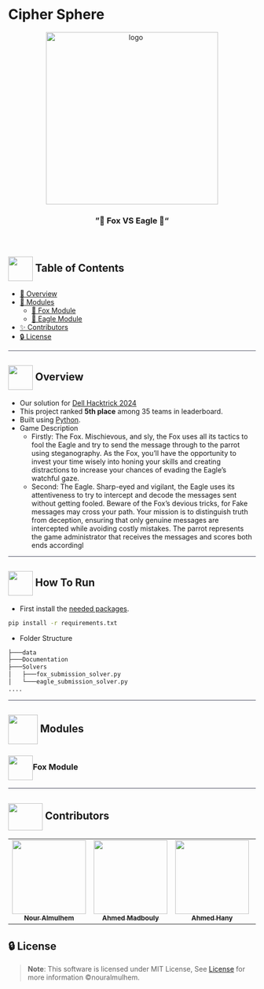 <div align= >

# Cipher Sphere


</div>
<div align="center">
   <img align="center" height="350px"  src="https://i.pinimg.com/originals/2e/e1/0a/2ee10a21c22d5729a0fe3ce9914ee637.gif" alt="logo">
   <br>

   ### ”🦊 Fox VS Eagle 🦅“
</div>

<p align="center"> 
    <br> 
</p>

## <img align= center width=50px height=50px src="https://thumbs.gfycat.com/HeftyDescriptiveChimneyswift-size_restricted.gif"> Table of Contents

- <a href ="#about"> 📙 Overview</a>
- <a href ="#Modules">🤖  Modules</a>
    - <a href="#Preprocessing">🔁 Fox Module</a>
    - <a href="#Feature">💪 Eagle Module</a>
- <a href ="#Contributors"> ✨ Contributors</a>
- <a href ="#License"> 🔒 License</a>
<hr style="background-color: #4b4c60"></hr>

<a id = "about"></a>

## <img align="center"  height =50px src="https://user-images.githubusercontent.com/71986226/154076110-1233d7a8-92c2-4d79-82c1-30e278aa518a.gif"> Overview

<ul>
<li> Our solution for <a href="https://www.dell.com/en-eg/dt/microsites/hacktrick.htm?dgc=SM&cid=1083545&lid=spr12198213058&refid=sm_ADVOCACY_spr12198213058&linkId=258142432#collapse&tab0=0&%23eligibility">Dell Hacktrick 2024</a></li>
<li> This project ranked <strong>5th place</strong> among 35 teams in leaderboard.</li>

<li> Built using <a href="https://docs.python.org/3/">Python</a>.</li>
<li>Game Description
<ul>
<li>Firstly: The Fox. Mischievous, and sly, the Fox uses all its tactics to fool the Eagle and
try to send the message through to the parrot using steganography. As the Fox, you’ll have
the opportunity to invest your time wisely into honing your skills and creating distractions
to increase your chances of evading the Eagle’s watchful gaze.</li>
<li>Second: The Eagle. Sharp-eyed and vigilant, the Eagle uses its attentiveness to try to
intercept and decode the messages sent without getting fooled. Beware of the Fox’s devious
tricks, for Fake messages may cross your path. Your mission is to distinguish truth from deception, ensuring that only genuine messages are intercepted while avoiding costly mistakes.
The parrot represents the game administrator that receives the messages and scores both
ends accordingl</li>
</ul>
</li>
</ul>
<hr style="background-color: #4b4c60"></hr>
<a id = "Started"></a>

## <img  align= center width=50px height=50px src="https://c.tenor.com/HgX89Yku5V4AAAAi/to-the-moon.gif"> How To Run

- First install the  <a href="https://github.com/nouralmulhem/Cipher-Sphere/blob/main/requirements.txt">needed packages</a>.</li> 

```sh
pip install -r requirements.txt
```

- Folder Structure 

```sh
├───data
├───Documentation
├───Solvers
│   ├───fox_submission_solver.py
│   └───eagle_submission_solver.py
....
```


<hr style="background-color: #4b4c60"></hr>
<a id = "Modules"></a>

## <img  align= center width=60px src="https://media0.giphy.com/media/j3nq3JkXp0bkFXcNlE/giphy.gif?cid=ecf05e47cftu8uth80woqhyl1kr7oy4m7zaihotdf9twrcaa&ep=v1_stickers_search&rid=giphy.gif&ct=s"> Modules
<a id = "Preprocessing"></a>

### <img align= center width=50px src="https://media0.giphy.com/media/321AaGDATXT8dq4MDC/giphy.gif?cid=ecf05e47r2eazdcsf8tqp6diz0z2o24gcho6yy4kj4lu6ctb&ep=v1_stickers_search&rid=giphy.gif&ct=s">Fox Module

<hr style="background-color: #4b4c60"></hr>

<a id ="Contributors"></a>

## <img  align="center" width= 70px height =55px src="https://media0.giphy.com/media/Xy702eMOiGGPzk4Zkd/giphy.gif?cid=ecf05e475vmf48k83bvzye3w2m2xl03iyem3tkuw2krpkb7k&rid=giphy.gif&ct=s"> Contributors 

<table align="center" >
  <tr>
    <td align="center"><a href="https://github.com/nouralmulhem"><img src="https://avatars.githubusercontent.com/u/76218033?v=4" width="150;" alt=""/><br /><sub><b>Nour Almulhem</b></sub></a><br /></td>
      <td align="center"><a href="https://github.com/ahmedmadbouly186" ><img src="https://avatars.githubusercontent.com/u/66012617?v=4" width="150;" alt=""/><br /><sub><b>Ahmed Madbouly</b></sub></a><br />
    </td>
       <td align="center"><a href="https://github.com/Ahmed-H300"><img src="https://avatars.githubusercontent.com/u/67925988?v=4" width="150;" alt=""/><br /><sub><b>Ahmed Hany</b></sub></a><br /></td>
    </td>
       <td align="center"><a href="https://github.com/MohamedNasser8"><img src="https://avatars.githubusercontent.com/u/66921605?v=4" width="150;" alt=""/><br /><sub><b>Mohamed Nasser</b></sub></a><br /></td>
     <td align="center"><a href="https://github.com/EslamAsHhraf"><img src="https://avatars.githubusercontent.com/u/71986226?v=4" width="150;" alt=""/><br /><sub><b>Eslam Ashraf</b></sub></a><br /></td>
  </tr>
</table>



<a id ="License"></a>

## 🔒 License

> **Note**: This software is licensed under MIT License, See [License](https://github.com/nouralmulhem/Cipher-Sphere/blob/main/LICENSE) for more information ©nouralmulhem.